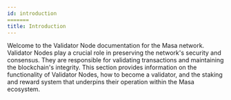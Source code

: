 ```yaml
---
id: introduction
=======
title: Introduction
---
```


Welcome to the Validator Node documentation for the Masa network. Validator Nodes play a crucial role in preserving the network's security and consensus. They are responsible for validating transactions and maintaining the blockchain's integrity. This section provides information on the functionality of Validator Nodes, how to become a validator, and the staking and reward system that underpins their operation within the Masa ecosystem.
